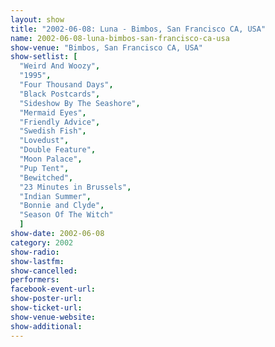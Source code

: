 ```yaml
---
layout: show
title: "2002-06-08: Luna - Bimbos, San Francisco CA, USA"
name: 2002-06-08-luna-bimbos-san-francisco-ca-usa
show-venue: "Bimbos, San Francisco CA, USA"
show-setlist: [
  "Weird And Woozy",
  "1995",
  "Four Thousand Days",
  "Black Postcards",
  "Sideshow By The Seashore",
  "Mermaid Eyes",
  "Friendly Advice",
  "Swedish Fish",
  "Lovedust",
  "Double Feature",
  "Moon Palace",
  "Pup Tent",
  "Bewitched",
  "23 Minutes in Brussels",
  "Indian Summer",
  "Bonnie and Clyde",
  "Season Of The Witch"
  ]
show-date: 2002-06-08
category: 2002
show-radio: 
show-lastfm: 
show-cancelled: 
performers: 
facebook-event-url: 
show-poster-url: 
show-ticket-url: 
show-venue-website: 
show-additional: 
---
```


